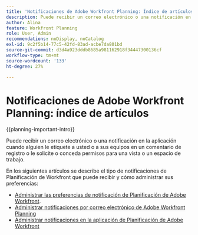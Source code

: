 ```yaml
---
title: 'Notificaciones de Adobe Workfront Planning: Índice de artículos'
description: Puede recibir un correo electrónico o una notificación en la aplicación cuando alguien le etiquete a usted o a sus equipos en un comentario de registro o le solicite o conceda permisos para una vista o un espacio de trabajo. En los siguientes artículos se describe el tipo de notificaciones de Workfront Planning que puede recibir y cómo administrar las preferencias de notificaciones.
author: Alina
feature: Workfront Planning
role: User, Admin
recommendations: noDisplay, noCatalog
exl-id: 9c2f5b14-77c5-42fd-83ad-acbe7da801bd
source-git-commit: d3d4a923dddb8685a981162918f34447300136cf
workflow-type: tm+mt
source-wordcount: '133'
ht-degree: 27%

---
```



# Notificaciones de Adobe Workfront Planning: índice de artículos

<!--add this to major TOC and Planning article index-->

{{planning-important-intro}}

Puede recibir un correo electrónico o una notificación en la aplicación cuando alguien le etiquete a usted o a sus equipos en un comentario de registro o le solicite o conceda permisos para una vista o un espacio de trabajo.

En los siguientes artículos se describe el tipo de notificaciones de Planificación de Workfront que puede recibir y cómo administrar sus preferencias:

* [Administrar las preferencias de notificación de Planificación de Adobe Workfront](/help/quicksilver/planning/notifications/manage-notification-preferences.md).
* [Administrar notificaciones por correo electrónico de Adobe Workfront Planning](/help/quicksilver/planning/notifications/manage-planning-email-notifications.md)
* [Administrar notificaciones en la aplicación de Planificación de Adobe Workfront](/help/quicksilver/planning/notifications/manage-planning-in-app-notifications.md)
